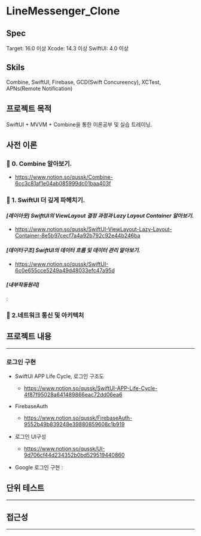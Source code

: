 # LineMessenger_Clone


## Spec
  
Target: 16.0 이상
Xcode: 14.3 이상
SwiftUI: 4.0 이상



## Skils
  
  
Combine, SwiftUI, Firebase, GCD(Swift Concureency), XCTest, APNs(Remote Notification)



## 프로젝트 목적 
  
SwiftUI + MVVM + Combine을 통한 이론공부 및 실습 트레이닝. 




## 사전 이론

  

### 🐰 0. Combine 알아보기.
* https://www.notion.so/qussk/Combine-6cc3c81af1e04ab085999dc01baa403f
  
  

### 🐤 1. SwiftUI 더 깊게 파헤치기.

  
  
#### *[레이아웃] SwiftUI의 ViewLayout 결정 과정과 Lazy Layout Container 알아보기.* 
* https://www.notion.so/qussk/SwiftUI-ViewLayout-Lazy-Layout-Container-8e5b97cecf7a4a92b792c92e44b246ba
  
  

#### *[데이터구조] SwiftUI의 데이터 흐름 및 데이터 관리 알아보기.*  
* https://www.notion.so/qussk/SwiftUI-6c0e655cce5249a49d48033efc47a95d
  
  

#### *[내부작동원리]*
:


### 🌟 2.네트워크 통신 및 아키텍처
  
  


## 프로젝트 내용
***  
  

### 로그인 구현

* SwiftUI APP Life Cycle,  로그인 구조도
    * https://www.notion.so/qussk/SwiftUI-APP-Life-Cycle-4f87f95028a641489866eac72dd06ea6

* FirebaseAuth
    * https://www.notion.so/qussk/FirebaseAuth-9552b49b839248e39880859608c1b919
  
  
  
* 로그인 UI구성
    * https://www.notion.so/qussk/UI-9d706cf44d234352b0bd529519440860


* Google 로그인 구현
: 



## 단위 테스트
***



## 접근성
***





